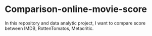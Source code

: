 # Comparison-online-movie-score
In this repository and data analytic project, I want to compare score between IMDB, RottenTomatos, Metacritic.
